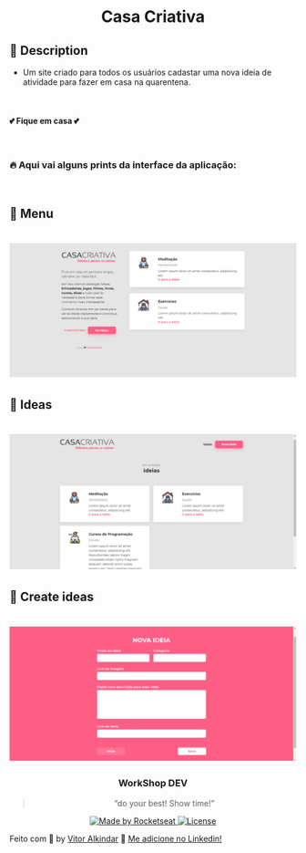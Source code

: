 <h1 align="center">Casa Criativa</h1>

## :memo: Description
- Um site criado para todos os usuários cadastar uma nova ideia de atividade para fazer em casa na quarentena. </br>
</br>

####  :two_hearts: Fique em casa  :two_hearts:
</br>

### :fire: Aqui vai alguns prints da interface da aplicação:
</br>

## :rocket: Menu

<h1 align="center">
    <img alt="Casa criativa" src="https://github.com/VitorAlkindar/CasaCriativa/blob/master/2020-04-22%20(11).png" width="700px" />
</h1>

## :rocket: Ideas

<h1 align="center">
    <img alt="Casa criativa" src="https://github.com/VitorAlkindar/CasaCriativa/blob/master/2020-04-22%20(12).png" width="700px"/>
</h1>

## :rocket: Create ideas

<h1 align="center">
    <img alt="Casa criativa" src="https://github.com/VitorAlkindar/CasaCriativa/blob/master/2020-04-22%20(13).png" width="700px"/>
</h1>

<h3 align="center">
  WorkShop DEV
</h3>

<blockquote align="center">“do your best! Show time!”</blockquote>

<p align="center">

  <a href="https://rocketseat.com.br">
    <img alt="Made by Rocketseat" src="https://img.shields.io/badge/made%20by-Rocketseat-%23F8952D">
  </a>

  <a href="LICENSE" >
    <img alt="License" src="https://img.shields.io/badge/license-MIT-%23F8952D">
  </a>
  
  Feito com :orange_heart: by [Vitor Alkindar](https://github.com/VitorAlkindar) :wave: [Me adicione no Linkedin!](https://www.linkedin.com/in/vitor-alkindar-santos-1a3666189/)
